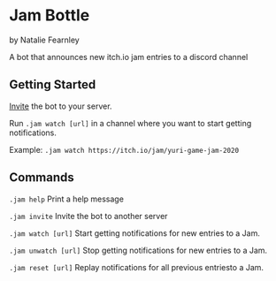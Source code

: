 # Jam Bottle
by Natalie Fearnley

A bot that announces new itch.io jam entries to a discord channel

## Getting Started
[Invite](https://discord.com/oauth2/authorize?client_id=773302556402516029&scope=bot&permissions=19456) the bot to your server.

Run `.jam watch [url]` in a channel where you want to start getting notifications.

Example: `.jam watch https://itch.io/jam/yuri-game-jam-2020`

## Commands

`.jam help`
Print a help message

`.jam invite`
Invite the bot to another server

`.jam watch [url]`
Start getting notifications for new entries to a Jam.

`.jam unwatch [url]`
Stop getting notifications for new entries to a Jam.

`.jam reset [url]`
Replay notifications for all previous entriesto a Jam.

